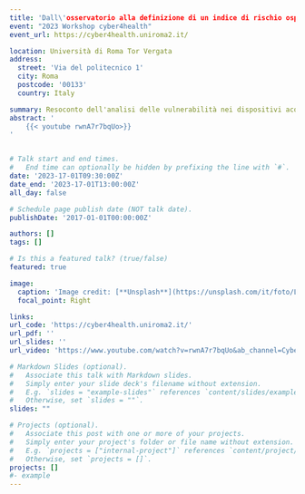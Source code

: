 ```yaml
---
title: 'Dall\'osservatorio alla definizione di un indice di rischio ospedaliero'
event: "2023 Workshop cyber4health"
event_url: https://cyber4health.uniroma2.it/ 

location: Università di Roma Tor Vergata
address: 
  street: 'Via del politecnico 1' 
  city: Roma
  postcode: '00133'
  country: Italy

summary: Resoconto dell'analisi delle vulnerabilità nei dispositivi acquistati dalla Pubblica Amministrazione
abstract: '
    {{< youtube rwnA7r7bqUo>}}
'


# Talk start and end times.
#   End time can optionally be hidden by prefixing the line with `#`.
date: '2023-17-01T09:30:00Z'
date_end: '2023-17-01T13:00:00Z'
all_day: false

# Schedule page publish date (NOT talk date).
publishDate: '2017-01-01T00:00:00Z'

authors: []
tags: []

# Is this a featured talk? (true/false)
featured: true 

image:
  caption: 'Image credit: [**Unsplash**](https://unsplash.com/it/foto/LwYlLzteMxo)'
  focal_point: Right

links:
url_code: 'https://cyber4health.uniroma2.it/'
url_pdf: ''
url_slides: ''
url_video: 'https://www.youtube.com/watch?v=rwnA7r7bqUo&ab_channel=CybersecurityItalia'

# Markdown Slides (optional).
#   Associate this talk with Markdown slides.
#   Simply enter your slide deck's filename without extension.
#   E.g. `slides = "example-slides"` references `content/slides/example-slides.md`.
#   Otherwise, set `slides = ""`.
slides: ""

# Projects (optional).
#   Associate this post with one or more of your projects.
#   Simply enter your project's folder or file name without extension.
#   E.g. `projects = ["internal-project"]` references `content/project/deep-learning/index.md`.
#   Otherwise, set `projects = []`.
projects: []
#- example
---
```


